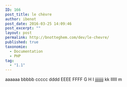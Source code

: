 ```yaml
---
ID: 166
post_title: le chèvre
author: ibenot
post_date: 2016-03-25 14:09:46
post_excerpt: ""
layout: post
permalink: http://bnotteghem.com/dev/le-chevre/
published: true
taxonomie:
  - Documentation
  - PHP
tag:
  - "1.1"
---
```

aaaaaa
bbbbb
ccccc
dddd
EEEE
FFFF
G
H
I
jjjjjjjj
kk
llllll
m
